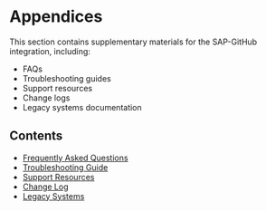 # Appendices

This section contains supplementary materials for the SAP-GitHub integration, including:

- FAQs
- Troubleshooting guides
- Support resources
- Change logs
- Legacy systems documentation

## Contents

- [Frequently Asked Questions](./faq.md)
- [Troubleshooting Guide](./troubleshooting.md)
- [Support Resources](./support-resources.md)
- [Change Log](./changelog.md)
- [Legacy Systems](./legacy-systems.md)
